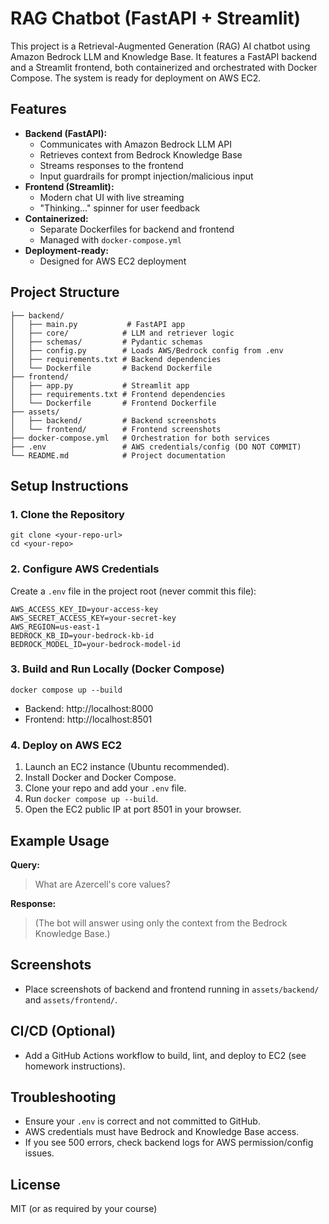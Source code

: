 # RAG Chatbot (FastAPI + Streamlit)

This project is a Retrieval-Augmented Generation (RAG) AI chatbot using Amazon Bedrock LLM and Knowledge Base. It features a FastAPI backend and a Streamlit frontend, both containerized and orchestrated with Docker Compose. The system is ready for deployment on AWS EC2.

## Features
- **Backend (FastAPI):**
	- Communicates with Amazon Bedrock LLM API
	- Retrieves context from Bedrock Knowledge Base
	- Streams responses to the frontend
	- Input guardrails for prompt injection/malicious input
- **Frontend (Streamlit):**
	- Modern chat UI with live streaming
	- "Thinking..." spinner for user feedback
- **Containerized:**
	- Separate Dockerfiles for backend and frontend
	- Managed with `docker-compose.yml`
- **Deployment-ready:**
	- Designed for AWS EC2 deployment

## Project Structure

```
├── backend/
│   ├── main.py           # FastAPI app
│   ├── core/            # LLM and retriever logic
│   ├── schemas/         # Pydantic schemas
│   ├── config.py        # Loads AWS/Bedrock config from .env
│   ├── requirements.txt # Backend dependencies
│   └── Dockerfile       # Backend Dockerfile
├── frontend/
│   ├── app.py           # Streamlit app
│   ├── requirements.txt # Frontend dependencies
│   └── Dockerfile       # Frontend Dockerfile
├── assets/
│   ├── backend/         # Backend screenshots
│   └── frontend/        # Frontend screenshots
├── docker-compose.yml   # Orchestration for both services
├── .env                 # AWS credentials/config (DO NOT COMMIT)
└── README.md            # Project documentation
```

## Setup Instructions

### 1. Clone the Repository
```
git clone <your-repo-url>
cd <your-repo>
```

### 2. Configure AWS Credentials
Create a `.env` file in the project root (never commit this file):
```
AWS_ACCESS_KEY_ID=your-access-key
AWS_SECRET_ACCESS_KEY=your-secret-key
AWS_REGION=us-east-1
BEDROCK_KB_ID=your-bedrock-kb-id
BEDROCK_MODEL_ID=your-bedrock-model-id
```

### 3. Build and Run Locally (Docker Compose)
```
docker compose up --build
```
- Backend: http://localhost:8000
- Frontend: http://localhost:8501

### 4. Deploy on AWS EC2
1. Launch an EC2 instance (Ubuntu recommended).
2. Install Docker and Docker Compose.
3. Clone your repo and add your `.env` file.
4. Run `docker compose up --build`.
5. Open the EC2 public IP at port 8501 in your browser.

## Example Usage

**Query:**
> What are Azercell's core values?

**Response:**
> (The bot will answer using only the context from the Bedrock Knowledge Base.)

## Screenshots
- Place screenshots of backend and frontend running in `assets/backend/` and `assets/frontend/`.

## CI/CD (Optional)
- Add a GitHub Actions workflow to build, lint, and deploy to EC2 (see homework instructions).

## Troubleshooting
- Ensure your `.env` is correct and not committed to GitHub.
- AWS credentials must have Bedrock and Knowledge Base access.
- If you see 500 errors, check backend logs for AWS permission/config issues.

## License
MIT (or as required by your course)
